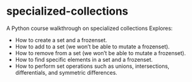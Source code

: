 # specialized-collections
A Python course walkthrough on specialized collections
Explores:
* How to create a set and a frozenset.
* How to add to a set (we won’t be able to mutate a frozenset).
* How to remove from a set (we won’t be able to mutate a frozenset).
* How to find specific elements in a set and a frozenset.
* How to perform set operations such as unions, intersections, differentials, and symmetric differences.
